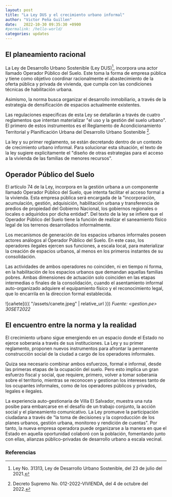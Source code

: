 ```yaml
---
layout: post
title: "La Ley DUS y el crecimiento urbano informal"
author: "Victor Peña Guillen"
date:   2022-10-30 09:35:30 +0900
#permalink: /hello-world/
categories: updates
---
```


## El planeamiento racional

La Ley de Desarrollo Urbano Sostenible (Ley DUS)[^1], incorpora una actor llamado Operador Público del Suelo. Este toma la forma de empresa pública y tiene como objetivo coordinar racionalmente el abastecimiento de la oferta pública y privada de vivienda, que cumpla con las condiciones técnicas de habilitación urbana.

Asimismo, la norma busca organizar el desarrollo inmobiliario, a través de la estrategia de densificación de espacios actualmente existentes.

Las regulaciones especificas de esta Ley se detallarán a través de cuatro reglamentos que intentan materializar "el uso y la gestión del suelo urbano".
El primero de estos instrumentos es el Reglamento de Acondicionamiento Territorial y Planificación Urbana del Desarrollo Urbano Sostenible [^2].

La ley y su primer reglamento, se están decretando dentro de un contexto de crecimiento urbano informal. Para solucionar esta situación, el texto de la ley sugiere explicitamente el "diseño de otras estrategias para el acceso a la vivienda de las familias de menores recursos".

## Operador Público del Suelo

El artículo 74 de la Ley, incorpora en la gestión urbana a un componente llamado Operador Público del Suelo, que intenta facilitar el acceso formal a la vivienda. Esta empresa pública será encargada de la "incorporación, acumulación, gestión, adquisición, habilitación urbana y transferencia de predios de propiedad del Gobierno Nacional, los gobiernos regionales o locales o adquiridos por dicha entidad".
Del texto de la ley se infiere que el Operador Público del Suelo tiene la función de realizar el saneamiento físico legal de los terrenos desarrollados informalmente.

Los mecanismos de generación de los espacios urbanos informales poseen actores análogos al Operador Público del Suelo. En este caso, los operadores ilegales ejercen sus funciones, a escala local, para materializar la creación de espacios urbanos, al menos en los primeros instantes de su consolidación.

Las actividades de ambos operadores no coinciden, ni en tiempo ni forma, en la habilitación de los espacios urbanos que demandan aquellas familias pobres. Ambas dimensiones de actuación solo coinciden en las etapas intermedias o finales de la consolidación, cuando el asentamiento informal auto-organizado adquiere el equipamiento físico y el reconocimiento legal, que lo encarrila en la direccion formal establecida.

![cañete]({{ "/assets/canete.jpeg" | relative_url }})
*Fuente: <gestion.pe> 30SET2022*

## El encuentro entre la norma y la realidad

El crecimiento urbano sigue emergiendo en un espacio donde el Estado no ejerce soberania a través de sus instituciones. La Ley y su primer reglamento, proponen nuevos instrumentos para afrontar la permanente construcción social de la ciudad a cargo de los operadores informales.

Quiza sea necesario combinar ambos esfuerzos, formal e informal, desde las primeras etapas de la ocupación del suelo. Pero esto implica un gran esfuerzo fiscal y social, que requiere, primero, volver a tomar soberania sobre el territorio, mientras se reconocen y gestionan los intereses tanto de los ocupantes informales, como de los operadores públicos y privados, legales e ilegales.

La experiencia auto-gestionaria de Villa El Salvador, muestra una ruta posibe para embarcarse en el desafío de un trabajo conjunto, la acción social y el planeamiento comunicativo.
La Ley promueve la participación ciudadana a través de "la toma de decisiones y la coproducción de los planes urbanos, gestión urbana, monitoreo y rendición de cuentas".
Por tanto, la nueva empresa operadora puede organizarse a la manera en que el Estado en aquella oportunidad colaboró con la población, fomentando junto con ellas, alianzas público-privadas de desarrollo urbano a escala vecinal.

### Referencias

[^1]: Ley No. 31313, Ley de Desarrollo Urbano Sostenible, del 23 de julio del 2021.

[^2]: Decreto Supremo No. 012-2022-VIVIENDA, del 4 de octubre del 2022.
